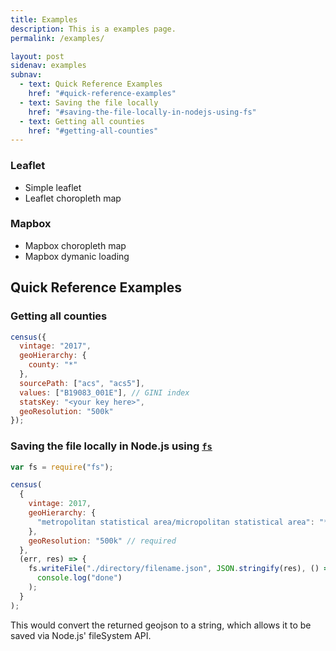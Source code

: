 ```yaml
---
title: Examples
description: This is a examples page.
permalink: /examples/

layout: post
sidenav: examples
subnav:
  - text: Quick Reference Examples
    href: "#quick-reference-examples"
  - text: Saving the file locally
    href: "#saving-the-file-locally-in-nodejs-using-fs"
  - text: Getting all counties
    href: "#getting-all-counties"
---
```


### Leaflet

- Simple leaflet
- Leaflet choropleth map

### Mapbox

- Mapbox choropleth map
- Mapbox dymanic loading

## Quick Reference Examples

### Getting all counties

```js
census({
  vintage: "2017",
  geoHierarchy: {
    county: "*"
  },
  sourcePath: ["acs", "acs5"],
  values: ["B19083_001E"], // GINI index
  statsKey: "<your key here>",
  geoResolution: "500k"
});
```

### Saving the file locally in Node.js using [`fs`]

```js
var fs = require("fs");

census(
  {
    vintage: 2017,
    geoHierarchy: {
      "metropolitan statistical area/micropolitan statistical area": "*"
    },
    geoResolution: "500k" // required
  },
  (err, res) => {
    fs.writeFile("./directory/filename.json", JSON.stringify(res), () =>
      console.log("done")
    );
  }
);
```

[`fs`]: https://nodejs.org/api/fs.html

This would convert the returned geojson to a string, which allows it to be saved via Node.js' fileSystem API.
